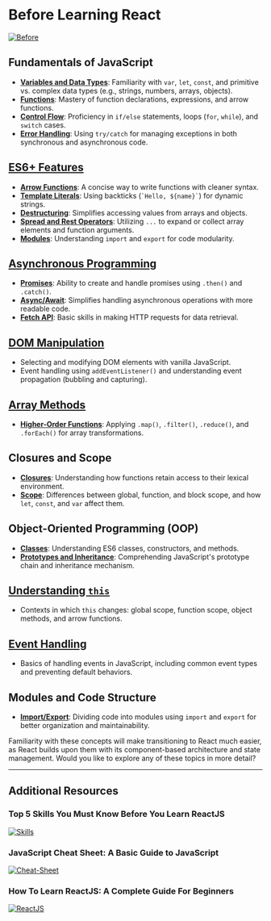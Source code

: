 # Before Learning React

[![Before](https://media.geeksforgeeks.org/wp-content/uploads/20230709203205/JavaScript-Concepts-to-Know-Before-Learning-React.png)](https://www.geeksforgeeks.org/top-javascript-concepts-to-know-before-learning-react/)

## **Fundamentals of JavaScript**

- [**Variables and Data Types**](./Docs/Variables.md): Familiarity with `var`, `let`, `const`, and primitive vs. complex data types (e.g., strings, numbers, arrays, objects).
- [**Functions**](./Docs/Regular-functions.md): Mastery of function declarations, expressions, and arrow functions.
- [**Control Flow**](./Docs/Control-flow.md): Proficiency in `if/else` statements, loops (`for`, `while`), and `switch` cases.
- [**Error Handling**](./Docs/Error-handling.md): Using `try/catch` for managing exceptions in both synchronous and asynchronous code.

## [**ES6+ Features**](./Docs/ES6-Sintax.md)

- [**Arrow Functions**](./Docs/Arrow-functions.md): A concise way to write functions with cleaner syntax.
- [**Template Literals**](./Docs/Template-literals.md): Using backticks (`` `Hello, ${name}` ``) for dynamic strings.
- [**Destructuring**](./Docs/Destructuring.md): Simplifies accessing values from arrays and objects.
- [**Spread and Rest Operators**](./Docs/Spread-and-Rest_Operators.md): Utilizing `...` to expand or collect array elements and function arguments.
- [**Modules**](./Docs/Modules.md): Understanding `import` and `export` for code modularity.

## [**Asynchronous Programming**](./Docs/Asynchronous-programming.md)

- [**Promises**](./Docs/Promises.md): Ability to create and handle promises using `.then()` and `.catch()`.
- [**Async/Await**](./Docs/Async_Await.md): Simplifies handling asynchronous operations with more readable code.
- [**Fetch API**](./Docs/Fetch-API.md): Basic skills in making HTTP requests for data retrieval.

## [**DOM Manipulation**](./Docs/DOM.md)

- Selecting and modifying DOM elements with vanilla JavaScript.
- Event handling using `addEventListener()` and understanding event propagation (bubbling and capturing).

## [**Array Methods**](./Docs/Array-methods.md)

- [**Higher-Order Functions**](./Docs/Higher-Order_Functions.md): Applying `.map()`, `.filter()`, `.reduce()`, and `.forEach()` for array transformations.

## **Closures and Scope**

- [**Closures**](./Docs/Closures.md): Understanding how functions retain access to their lexical environment.
- [**Scope**](./Docs/Scope.md): Differences between global, function, and block scope, and how `let`, `const`, and `var` affect them.

## **Object-Oriented Programming (OOP)**

- [**Classes**](./Docs/Clases.md): Understanding ES6 classes, constructors, and methods.
- [**Prototypes and Inheritance**](./Docs/Prototipes.md): Comprehending JavaScript's prototype chain and inheritance mechanism.

## [**Understanding `this`**](./Docs/Understanding-this.md)

- Contexts in which `this` changes: global scope, function scope, object methods, and arrow functions.

## [**Event Handling**](./Docs/Event-handling.md)

- Basics of handling events in JavaScript, including common event types and preventing default behaviors.

## **Modules and Code Structure**

- [**Import/Export**](./Docs/Import_Export.md): Dividing code into modules using `import` and `export` for better organization and maintainability.

Familiarity with these concepts will make transitioning to React much easier, as React builds upon them with its component-based architecture and state management. Would you like to explore any of these topics in more detail?

---

## **Additional Resources**

### Top 5 Skills You Must Know Before You Learn ReactJS

[![Skills](https://media.geeksforgeeks.org/wp-content/uploads/20240313172206/Top-5-Skills-You-Must-Know-Before-You-Learn-ReactJS.png)](https://www.geeksforgeeks.org/top-5-skills-you-must-know-before-you-learn-reactjs/)

### **JavaScript Cheat Sheet:** A Basic Guide to JavaScript

[![Cheat-Sheet](https://media.geeksforgeeks.org/wp-content/cdn-uploads/20220525104343/image-24.png)](https://www.geeksforgeeks.org/javascript-cheat-sheet-a-basic-guide-to-javascript/)

### **How To Learn ReactJS: A Complete Guide For Beginners**

[![ReactJS](https://media.geeksforgeeks.org/wp-content/cdn-uploads/20200309202057/How-To-Learn-ReactJS-A-Complete-Guide-For-Beginners.jpg)](https://www.geeksforgeeks.org/learn-reactjs/)
